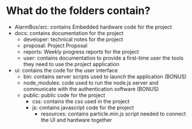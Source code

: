 # What do the folders contain?
- AlarmBox/src: contains Embedded hardware code for the project
- docs: contains documentation for the project
  - developer: technical notes for the project 
  - proposal: Project Proposal
  - reports: Weekly progress reports for the project
  - user: contains documentation to provide a first-time user the tools they need to use the project application
- ui: contains the code for the user interface
  - bin: contains server scripts used to launch the application (BONUS)
  - node_modules: code used to run the node.js server and communicate with the authentication software (BONUS)
  - public: public code for the project
    - css: contains the css used in the project
    - js: contains javascript code for the project
      - resources: contains particle.min.js script needed to connect the UI and hardware together
